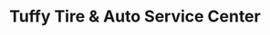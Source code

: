 ---
title: "Tuffy Tire & Auto Service Center"
url: /saint-johns/tuffy-tire-and-auto-service-center/
shop: car repair
---